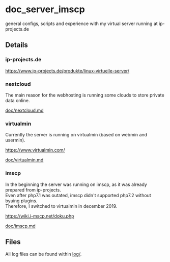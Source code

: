 # doc_server_imscp
general configs, scripts and experience with my virtual server running at ip-projects.de

## Details

### ip-projects.de
https://www.ip-projects.de/produkte/linux-virtuelle-server/

### nextcloud
The main reason for the webhosting is running some clouds to store private data online.

[doc/nextcloud.md](doc/nextcloud.md)

### virtualmin
Currently the server is running on virtualmin (based on webmin and usermin).

https://www.virtualmin.com/

[doc/virtualmin.md](doc/virtual.md)

### imscp
In the beginning the server was running on imscp, as it was already prepared from ip-projects. \
Even after php7.1 was outated, imscp didn't supported php7.2 without byuing plugins. \
Therefore, I switched to virtualmin in december 2019.

https://wiki.i-mscp.net/doku.php

[doc/imscp.md](doc/imscp.md)

## Files
All log files can be found within [log/](log/).

